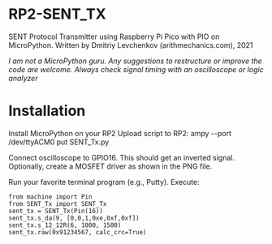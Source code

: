 # RP2-SENT_TX
SENT Protocol Transmitter using Raspberry Pi Pico with PIO on MicroPython.
Written by Dmitriy Levchenkov (arithmechanics.com), 2021

*I am not a MicroPython guru. Any suggestions to restructure or improve the code are welcome. Always check signal timing with an oscilloscope or logic analyzer*

# Installation
Install MicroPython on your RP2
Upload script to RP2:
ampy --port /dev/ttyACM0  put SENT_Tx.py

Connect oscilloscope to GPIO16. This should get an inverted signal.
Optionally, create a MOSFET driver as shown in the PNG file.

Run your favorite terminal program (e.g., Putty). Execute:

```
from machine import Pin
from SENT_Tx import SENT_Tx
sent_tx = SENT_Tx(Pin(16))
sent_tx.s_da(9, [0,0,1,0xe,0xf,0xf])
sent_tx.s_12_12R(6, 1000, 1500)
sent_tx.raw(0x91234567, calc_crc=True)
```
